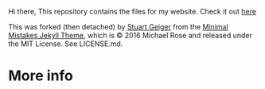 Hi there, This repository contains the files for my website. Check it out [here](https://crisjosil.github.io/)

This was forked (then detached) by [Stuart Geiger](https://github.com/staeiou) from the [Minimal Mistakes Jekyll Theme](https://mmistakes.github.io/minimal-mistakes/), which is © 2016 Michael Rose and released under the MIT License. See LICENSE.md.

# More info
